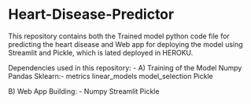 # Heart-Disease-Predictor

This repository contains both the Trained model python code file for predicting the heart disease and Web app for deploying the model using Streamlit and Pickle, which is lated deployed in HEROKU.

Dependencies used in this repository: -
A) Training of the Model
  Numpy
  Pandas
  Sklearn:-
      metrics
      linear_models
      model_selection
  Pickle
      
B) Web App Building: -
  Numpy
  Streamlit
  Pickle
